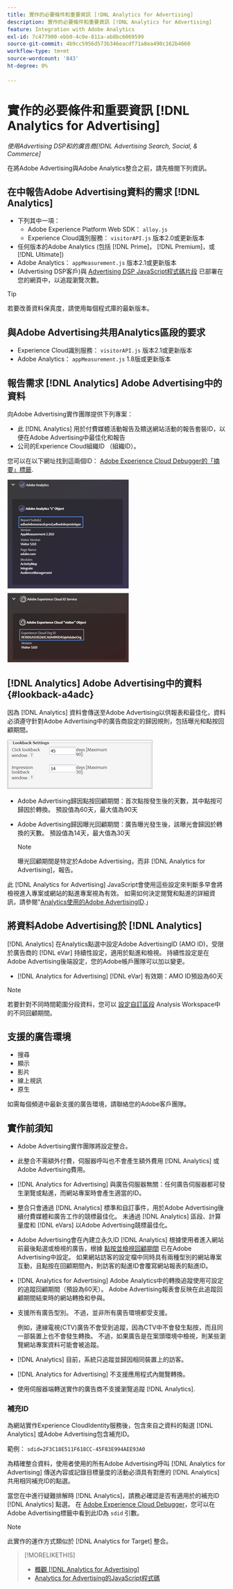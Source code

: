 ```yaml
---
title: 實作的必要條件和重要資訊 [!DNL Analytics for Advertising]
description: 實作的必要條件和重要資訊 [!DNL Analytics for Advertising]
feature: Integration with Adobe Analytics
exl-id: 7c477900-ebb0-4c0e-811a-ab8bc6069599
source-git-commit: 4b9cc5956d573b346eacdf71a8ea490c162b4660
workflow-type: tm+mt
source-wordcount: '843'
ht-degree: 0%

---
```


# 實作的必要條件和重要資訊 [!DNL Analytics for Advertising]

*使用Advertising DSP和的廣告商[!DNL Advertising Search, Social, & Commerce]*

在將Adobe Advertising與Adobe Analytics整合之前，請先檢閱下列資訊。

## 在中報告Adobe Advertising資料的需求 [!DNL Analytics]

* 下列其中一項：
   * Adobe Experience Platform Web SDK： `alloy.js`
   * Experience Cloud識別服務： `visitorAPI.js` 版本2.0或更新版本
* 任何版本的Adobe Analytics (包括 [!DNL Prime]， [!DNL Premium]，或 [!DNL Ultimate])
* Adobe Analytics： `appMeasurement.js` 版本2.1或更新版本
* (Advertising DSP客戶)與 [Advertising DSP JavaScript程式碼片段](javascript.md) 已部署在您的網頁中，以追蹤瀏覽次數。

>[!TIP]
>
>若要改善資料保真度，請使用每個程式庫的最新版本。

## 與Adobe Advertising共用Analytics區段的要求

* Experience Cloud識別服務： `visitorAPI.js` 版本2.1或更新版本
* Adobe Analytics： `appMeasurement.js` 1.8版或更新版本

## 報告需求 [!DNL Analytics] Adobe Advertising中的資料

向Adobe Advertising實作團隊提供下列專案：

* 此 [!DNL Analytics] 用於付費媒體活動報告及饋送網站活動的報告套裝ID，以便在Adobe Advertising中最佳化和報告
* 公司的Experience Cloud組織ID （組織ID）。

您可以在以下網址找到這兩個ID： [Adobe Experience Cloud Debugger的「摘要」標籤](https://experienceleague.adobe.com/docs/debugger/using-v2/summary.html).

![Experience Cloud Debugger摘要畫面](/help/integrations/assets/a4adc-debugger-summary.png)

## [!DNL Analytics] Adobe Advertising中的資料 {#lookback-a4adc}

因為 [!DNL Analytics] 資料會傳送至Adobe Advertising以供報表和最佳化，資料必須遵守針對Adobe Advertising中的廣告商設定的歸因規則，包括曝光和點按回顧期間。

![Adobe Advertising中的廣告商層級回顧期間設定](/help/integrations/assets/a4adc-lookbacks.png)

* Adobe Advertising歸因點按回顧期間：首次點按發生後的天數，其中點按可歸因於轉換。 預設值為60天，最大值為90天
* Adobe Advertising歸因曝光回顧期間：廣告曝光發生後，該曝光會歸因於轉換的天數。 預設值為14天，最大值為30天

  >[!NOTE]
  >
  > 曝光回顧期間是特定於Adobe Advertising，而非 [!DNL Analytics for Advertising]，報告。

此 [!DNL Analytics for Advertising] JavaScript會使用這些設定來判斷多早會將檢視進入專案或網站的點進專案視為有效。 如需如何決定閱覽和點進的詳細資訊，請參閱&quot;[Analytics使用的Adobe AdvertisingID](ids.md).」

## 將資料Adobe Advertising於 [!DNL Analytics]

[!DNL Analytics] 在Analytics點選中設定Adobe AdvertisingID (AMO ID)，受限於廣告商的 [!DNL eVar] 持續性設定，適用於點進和檢視。 持續性設定是在Adobe Advertising後端設定，您的Adobe帳戶團隊可以加以變更。

* [!DNL Analytics for Advertising] [!DNL eVar] 有效期：AMO ID預設為60天

>[!NOTE]
>
>若要針對不同時間範圍分段資料，您可以 [設定自訂區段](https://experienceleague.adobe.com/docs/analytics/components/segmentation/segmentation-workflow/seg-build.html) Analysis Workspace中的不同回顧期間。

## 支援的廣告環境

* 搜尋
* 顯示
* 影片
* 線上視訊
* 原生

如需每個頻道中最新支援的廣告環境，請聯絡您的Adobe客戶團隊。

## 實作前須知

* Adobe Advertising實作團隊將設定整合。

* 此整合不需額外付費，伺服器呼叫也不會產生額外費用 [!DNL Analytics] 或Adobe Advertising費用。

* [!DNL Analytics for Advertising] 與廣告伺服器無關：任何廣告伺服器都可發生瀏覽或點進，而網站專案時會產生適當的ID。

* 整合只會通過 [!DNL Analytics] 標準和自訂事件，用於Adobe Advertising後續付費媒體和廣告工作的競標最佳化。 未通過 [!DNL Analytics] 區段、計算量度和 [!DNL eVars] 以Adobe Advertising競標最佳化。

* Adobe Advertising會在內建立永久ID [!DNL Analytics] 根據使用者進入網站前最後點選或檢視的廣告，根據 [點按並檢視回顧期間](#lookback-a4adc) 已在Adobe Advertising中設定。 如果網站訪客的設定檔中同時具有兩種型別的網站專案互動，且點按在回顧期間內，則訪客的點進ID會覆寫網站報表的點進ID。

* [!DNL Analytics for Advertising] Adobe Analytics中的轉換追蹤使用可設定的追蹤回顧期間（預設為60天）。 Adobe Advertising報表會反映在此追蹤回顧期間結束時的網站轉換和參與。

* 支援所有廣告型別。 不過，並非所有廣告環境都受支援。

  例如，連線電視(CTV)廣告不會受到追蹤，因為CTV中不會發生點按，而且同一部裝置上也不會發生轉換。 不過，如果廣告是在案頭環境中檢視，則某些瀏覽網站專案資料可能會被追蹤。

* [!DNL Analytics] 目前，系統只追蹤並歸因相同裝置上的訪客。

* [!DNL Analytics for Advertising] 不支援應用程式內閱覽轉換。

* 使用伺服器端轉送實作的廣告商不支援瀏覽追蹤 [!DNL Analytics].

### 補充ID

為網站實作Experience CloudIdentity服務後，包含來自之資料的點選 [!DNL Analytics] 或Adobe Advertising包含補充ID。

範例： `sdid=2F3C18E511F618CC-45F83E994AEE93A0`

為精確整合資料，使用者使用的所有Adobe Advertising呼叫 [!DNL Analytics for Advertising] 傳送內容或記錄目標量度的活動必須具有對應的 [!DNL Analytics] 共用相同補充ID的點選。

當您在中進行疑難排解時 [!DNL Analytics]，請務必確認是否有適用於的補充ID [!DNL Analytics] 點選。 在 [Adobe Experience Cloud Debugger](https://experienceleague.adobe.com/docs/debugger/using-v2/summary.html)，您可以在Adobe Advertising標籤中看到此ID為 `sdid` 引數。

>[!NOTE]
>
> 此實作的運作方式類似於 [!DNL Analytics for Target] 整合。

>[!MORELIKETHIS]
>
>* [概觀 [!DNL Analytics for Advertising]](overview.md)
>* [Analytics for Advertising的JavaScript程式碼](/help/integrations/analytics/javascript.md)
